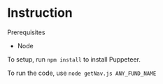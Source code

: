 # Instruction

Prerequisites
- Node

To setup, run `npm install` to install Puppeteer.

To run the code, use `node getNav.js ANY_FUND_NAME`  
